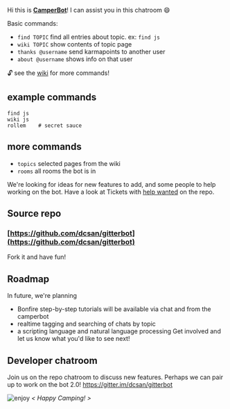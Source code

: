 Hi this is **[CamperBot](https://github.com/FreeCodeCamp/freecodecamp/wiki/camperbot)**! 
I can assist you in this chatroom :smile: 

Basic commands:
- ``find TOPIC``  find all entries about topic. ex: `find js`
- `wiki TOPIC` show contents of topic page
- `thanks @username`  send karmapoints to another user
- `about @username`   shows info on that user

:unlock: see the [wiki](https://github.com/FreeCodeCamp/freecodecamp/wiki/camperbot) for more commands!

## example commands
```
find js
wiki js
rollem    # secret sauce
```

## more commands
- `topics` selected pages from the wiki
- `rooms`  all rooms the bot is in

We're looking for ideas for new features to add, and some people to help working on the bot.
Have a look at Tickets with [help wanted](https://github.com/dcsan/gitterbot/issues?q=is%3Aopen+is%3Aissue+label%3A%22help+wanted%22) on the repo. 

## Source repo
### [https://github.com/dcsan/gitterbot](https://github.com/dcsan/gitterbot)
Fork it and have fun!

## Roadmap
In future, we're planning 
- Bonfire step-by-step tutorials will be available via chat and from the camperbot
- realtime tagging and searching of chats by topic
- a scripting language and natural language processing
Get involved and let us know what you'd like to see next!

## Developer chatroom
Join us on the repo chatroom to discuss new features. Perhaps we can pair up to work on the bot 2.0!
https://gitter.im/dcsan/gitterbot

![enjoy](https://avatars1.githubusercontent.com/camperbot?&s=100) *< Happy Camping! >*
